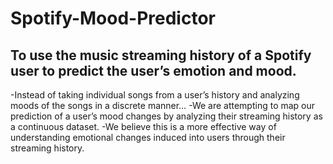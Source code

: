 # Spotify-Mood-Predictor

## To use the music streaming history of a Spotify user to predict the user’s emotion and mood.

-Instead of taking individual songs from a user’s history and analyzing moods of the songs in a discrete manner…
-We are attempting to map our prediction of a user’s mood changes by analyzing their streaming history as a continuous dataset.
-We believe this is a more effective way of understanding emotional changes induced into users through their streaming history.


